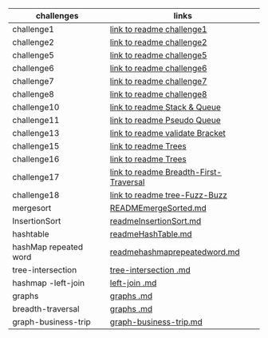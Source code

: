 | challenges            | links                                                        |
|-----------------------|--------------------------------------------------------------|
| challenge1            | [link to readme challenge1](READMEcc1.md)                    |
| challenge2            | [link to readme challenge2](READMEcc2.md)                    |
| challenge5            | [link to readme challenge5](readmecc5.md)                    |
| challenge6            | [link to readme challenge6](readmecc6.md)                    |
| challenge7            | [link to readme challenge7](readmecc7.md)                    |
| challenge8            | [link to readme challenge8](README8.md)                      |
| challenge10           | [link to readme Stack & Queue](ReadmeDS.md)                  |
| challenge11           | [link to readme Pseudo Queue](ReadmePS.md)                   |   
| challenge13           | [link to readme validate Bracket](README13.md)               |
| challenge15           | [link to readme Trees](README15.md)                          |
| challenge16           | [link to readme Trees](README16.md)                          |
| challenge17           | [link to readme Breadth-First-Traversal](README17.md)        |
| challenge18           | [link to readme tree-Fuzz-Buzz](README18.md)                 |
| mergesort             | [READMEmergeSorted.md](READMEmergeSorted.md)                 |
| InsertionSort         | [readmeInsertionSort.md](readmeInsertionSort.md)             |
| hashtable             | [readmeHashTable.md](readmeHashTable.md)                     |
| hashMap repeated word | [readmehashmaprepeatedword.md](readmehashmaprepeatedword.md) |
| tree-intersection     | [tree-intersection .md](tree-intersection.md)                |
| hashmap -left-join    | [left-join  .md](left-join.md)                               |
| graphs                | [graphs .md](graphs.md)                                      |
| breadth-traversal     | [graphs .md](breadth-traversal-graph.md)                     |
| graph-business-trip   | [graph-business-trip.md](graph-business-trip.md)             |






